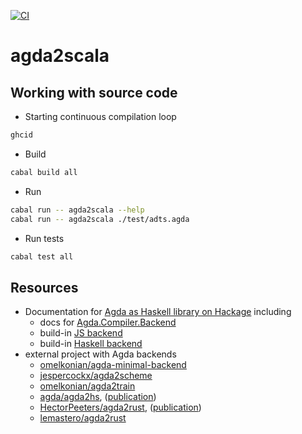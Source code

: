 [![CI](https://github.com/lemastero/agda2scala/actions/workflows/haskell.yml/badge.svg?branch=main)](https://github.com/lemastero/agda2scala/actions?query=workflow%3A%22build%22+branch%3Amain)

# agda2scala

## Working with source code

* Starting continuous compilation loop

```sh
ghcid
```

* Build

```sh
cabal build all
```

* Run

```sh
cabal run -- agda2scala --help
cabal run -- agda2scala ./test/adts.agda
```

* Run tests

```sh
cabal test all
```

## Resources
* Documentation for [Agda as Haskell library on Hackage](https://hackage.haskell.org/package/Agda) including
  * docs for [Agda.Compiler.Backend](https://hackage.haskell.org/package/Agda/docs/Agda-Compiler-Backend.html)
  * build-in [JS backend](https://hackage.haskell.org/package/Agda/docs/Agda-Compiler-JS-Compiler.html)
  * build-in [Haskell backend](https://hackage.haskell.org/package/Agda/docs/Agda-Compiler-MAlonzo-Compiler.html)
* external project with Agda backends 
  * [omelkonian/agda-minimal-backend](https://github.com/omelkonian/agda-minimal-backend) 
  * [jespercockx/agda2scheme](https://github.com/jespercockx/agda2scheme)
  * [omelkonian/agda2train](https://github.com/omelkonian/agda2train)
  * [agda/agda2hs](https://github.com/agda/agda2hs), ([publication](https://iohk.io/en/research/library/papers/reasonable-agda-is-correct-haskell-writing-verified-haskell-using-agda2hs/))
  * [HectorPeeters/agda2rust](https://github.com/HectorPeeters/agda2rust), ([publication](https://repository.tudelft.nl/islandora/object/uuid:39bff395-1bd6-4905-8554-cef0cd5e7d3e))
  * [lemastero/agda2rust](https://github.com/lemastero/agda2rust)
